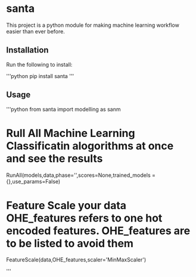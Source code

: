 # santa

This project is a python module for making machine learning workflow easier than ever before.

## Installation

Run the following to install:

'''python
pip install santa
'''

## Usage

'''python
from santa import modelling as sanm

# Rull All Machine Learning Classificatin alogorithms at once and see the results
RunAll(models,data,phase='',scores=None,trained_models = {},use_params=False)

# Feature Scale your data OHE_features refers to one hot encoded features. OHE_features are to be listed to avoid them
FeatureScale(data,OHE_features,scaler='MinMaxScaler')


'''
